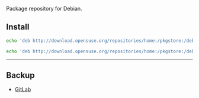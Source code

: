 Package repository for Debian.

## Install

```sh
echo 'deb http://download.opensuse.org/repositories/home:/pkgstore:/deb/Debian_11/ /' | tee /etc/apt/sources.list.d/home:pkgstore:deb.list && curl -fsSL 'https://download.opensuse.org/repositories/home:pkgstore:deb/Debian_11/Release.key' | gpg --dearmor | tee /etc/apt/trusted.gpg.d/home_pkgstore_deb.gpg > /dev/null && apt update
```

```sh
echo 'deb http://download.opensuse.org/repositories/home:/pkgstore:/deb-ext/Debian_11/ /' | tee /etc/apt/sources.list.d/home:pkgstore:deb-ext.list && curl -fsSL 'https://download.opensuse.org/repositories/home:pkgstore:deb-ext/Debian_11/Release.key' | gpg --dearmor | tee /etc/apt/trusted.gpg.d/home_pkgstore_deb-ext.gpg > /dev/null && apt update
```

---

## Backup

- [GitLab](https://gitlab.com/deb-store)
